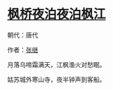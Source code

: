 # [枫桥夜泊夜泊枫江](http://so.gushiwen.org/view_12271.aspx)

朝代：唐代

作者：[张继](http://so.gushiwen.org/author_747.aspx)

月落乌啼霜满天，江枫渔火对愁眠。

姑苏城外寒山寺，夜半钟声到客船。

